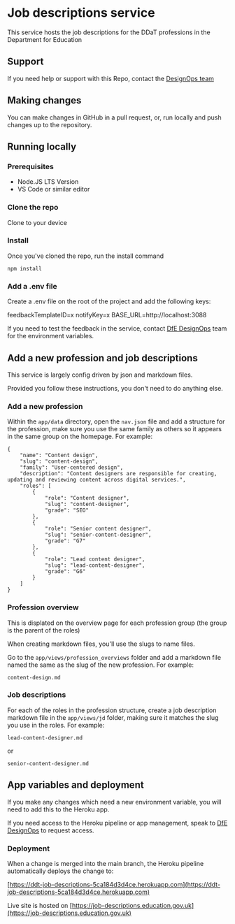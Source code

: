 # Job descriptions service

This service hosts the job descriptions for the DDaT professions in the Department for Education

## Support

If you need help or support with this Repo, contact the [DesignOps team](https://design.education.gov.uk/design-ops)

## Making changes 

You can make changes in GitHub in a pull request, or, run locally and push changes up to the repository.

## Running locally

### Prerequisites

- Node.JS LTS Version
- VS Code or similar editor

### Clone the repo

Clone to your device

### Install

Once you've cloned the repo, run the install command

```
npm install
```

### Add a .env file

Create a .env file on the root of the project and add the following keys:

feedbackTemplateID=x
notifyKey=x
BASE_URL=http://localhost:3088

If you need to test the feedback in the service, contact [DfE DesignOps](https://design.education.gov.uk/design-ops) team for the environment variables.


## Add a new profession and job descriptions

This service is largely config driven by json and markdown files.

Provided you follow these instructions, you don't need to do anything else.

### Add a new profession

Within the `app/data` directory, open the `nav.json` file and add a structure for the profession, make sure you use the same family as others so it appears in the same group on the homepage. For example:

```
{
    "name": "Content design",
    "slug": "content-design",
    "family": "User-centered design", 
    "description": "Content designers are responsible for creating, updating and reviewing content across digital services.",
    "roles": [
        {
            "role": "Content designer",
            "slug": "content-designer",
            "grade": "SEO"
        },
        {
            "role": "Senior content designer",
            "slug": "senior-content-designer",
            "grade": "G7"
        },
        {
            "role": "Lead content designer",
            "slug": "lead-content-designer",
            "grade": "G6"
        }
    ]
}
```

### Profession overview

This is displated on the overview page for each profession group (the group is the parent of the roles)

When creating markdown files, you'll use the slugs to name files.

Go to the `app/views/profession_overviews` folder and add a markdown file named the same as the slug of the new profession. For example:

```
content-design.md
```

### Job descriptions

For each of the roles in the profession structure, create a job description markdown file in the `app/views/jd` folder, making sure it matches the slug you use in the roles. For example:

```
lead-content-designer.md
```

or 

```
senior-content-designer.md
```

## App variables and deployment

If you make any changes which need a new environment variable, you will need to add this to the Heroku app. 

If you need access to the Heroku pipeline or app management, speak to [DfE DesignOps](https://design.education.gov.uk/design-ops) to request access.


### Deployment

When a change is merged into the main branch, the Heroku pipeline automatically deploys the change to:

[https://ddt-job-descriptions-5ca184d3d4ce.herokuapp.com](https://ddt-job-descriptions-5ca184d3d4ce.herokuapp.com)

Live site is hosted on [https://job-descriptions.education.gov.uk](https://job-descriptions.education.gov.uk)
